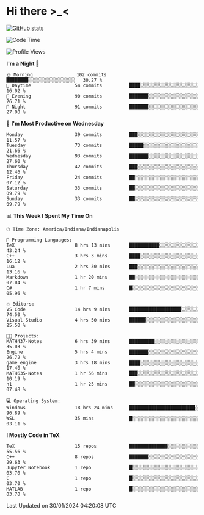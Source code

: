 # Hi there \>_<

[![GitHub stats](https://github-readme-stats.vercel.app/api?username=ARessegetesStery&show_icons=true&theme=transparent)](https://github.com/anuraghazra/github-readme-stats)

<!--START_SECTION:waka-->
![Code Time](http://img.shields.io/badge/Code%20Time-622%20hrs%2012%20mins-blue)

![Profile Views](http://img.shields.io/badge/Profile%20Views-0-blue)

**I'm a Night 🦉** 

```text
🌞 Morning                102 commits         ████████░░░░░░░░░░░░░░░░░   30.27 % 
🌆 Daytime                54 commits          ████░░░░░░░░░░░░░░░░░░░░░   16.02 % 
🌃 Evening                90 commits          ███████░░░░░░░░░░░░░░░░░░   26.71 % 
🌙 Night                  91 commits          ███████░░░░░░░░░░░░░░░░░░   27.00 % 
```
📅 **I'm Most Productive on Wednesday** 

```text
Monday                   39 commits          ███░░░░░░░░░░░░░░░░░░░░░░   11.57 % 
Tuesday                  73 commits          █████░░░░░░░░░░░░░░░░░░░░   21.66 % 
Wednesday                93 commits          ███████░░░░░░░░░░░░░░░░░░   27.60 % 
Thursday                 42 commits          ███░░░░░░░░░░░░░░░░░░░░░░   12.46 % 
Friday                   24 commits          ██░░░░░░░░░░░░░░░░░░░░░░░   07.12 % 
Saturday                 33 commits          ██░░░░░░░░░░░░░░░░░░░░░░░   09.79 % 
Sunday                   33 commits          ██░░░░░░░░░░░░░░░░░░░░░░░   09.79 % 
```


📊 **This Week I Spent My Time On** 

```text
🕑︎ Time Zone: America/Indiana/Indianapolis

💬 Programming Languages: 
TeX                      8 hrs 13 mins       ███████████░░░░░░░░░░░░░░   43.24 % 
C++                      3 hrs 3 mins        ████░░░░░░░░░░░░░░░░░░░░░   16.12 % 
Lua                      2 hrs 30 mins       ███░░░░░░░░░░░░░░░░░░░░░░   13.16 % 
Markdown                 1 hr 20 mins        ██░░░░░░░░░░░░░░░░░░░░░░░   07.04 % 
C#                       1 hr 7 mins         █░░░░░░░░░░░░░░░░░░░░░░░░   05.96 % 

🔥 Editors: 
VS Code                  14 hrs 9 mins       ███████████████████░░░░░░   74.50 % 
Visual Studio            4 hrs 50 mins       ██████░░░░░░░░░░░░░░░░░░░   25.50 % 

🐱‍💻 Projects: 
MATH437-Notes            6 hrs 39 mins       █████████░░░░░░░░░░░░░░░░   35.03 % 
Engine                   5 hrs 4 mins        ███████░░░░░░░░░░░░░░░░░░   26.72 % 
game_engine              3 hrs 18 mins       ████░░░░░░░░░░░░░░░░░░░░░   17.40 % 
MATH635-Notes            1 hr 56 mins        ███░░░░░░░░░░░░░░░░░░░░░░   10.19 % 
h1                       1 hr 25 mins        ██░░░░░░░░░░░░░░░░░░░░░░░   07.48 % 

💻 Operating System: 
Windows                  18 hrs 24 mins      ████████████████████████░   96.89 % 
WSL                      35 mins             █░░░░░░░░░░░░░░░░░░░░░░░░   03.11 % 
```

**I Mostly Code in TeX** 

```text
TeX                      15 repos            ██████████████░░░░░░░░░░░   55.56 % 
C++                      8 repos             ███████░░░░░░░░░░░░░░░░░░   29.63 % 
Jupyter Notebook         1 repo              █░░░░░░░░░░░░░░░░░░░░░░░░   03.70 % 
C                        1 repo              █░░░░░░░░░░░░░░░░░░░░░░░░   03.70 % 
MATLAB                   1 repo              █░░░░░░░░░░░░░░░░░░░░░░░░   03.70 % 
```




 Last Updated on 30/01/2024 04:20:08 UTC
<!--END_SECTION:waka-->
